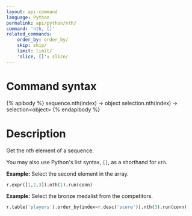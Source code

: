 ```yaml
---
layout: api-command
language: Python
permalink: api/python/nth/
command: 'nth, []'
related_commands:
    order_by: order_by/
    skip: skip/
    limit: limit/
    'slice, []': slice/
---
```


# Command syntax #

{% apibody %}
sequence.nth(index) &rarr; object
selection.nth(index) &rarr; selection&lt;object&gt;
{% endapibody %}

# Description #

Get the *nth* element of a sequence.

You may also use Python's list syntax, `[]`, as a shorthand for `nth`.

__Example:__ Select the second element in the array.

```py
r.expr([1,2,3]).nth(1).run(conn)
```

**Example:** Select the bronze medalist from the competitors.

```py
r.table('players').order_by(index=r.desc('score')).nth(3).run(conn)
```
